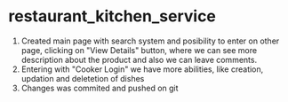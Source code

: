 ﻿# restaurant_kitchen_service
1. Created main page with search system and posibility to enter on other page, clicking on "View Details" button, where we can see more description about the product and also we can leave comments.
2. Entering with "Cooker Login" we have more abilities, like creation, updation and deletetion of dishes
3. Changes was commited and pushed on git
   
